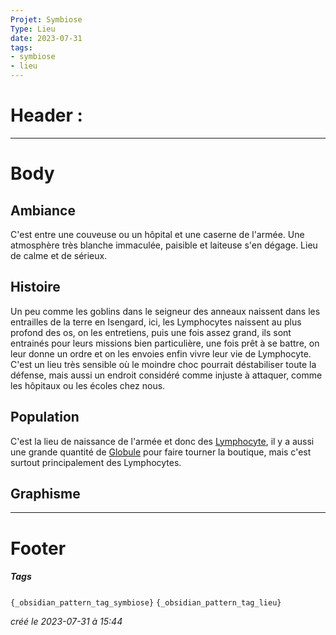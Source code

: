 ```yaml
---
Projet: Symbiose
Type: Lieu
date: 2023-07-31
tags:
- symbiose
- lieu
---
```

   
# Header :   
   
   
-------------------------------------------------------------------------------   
# Body   
   
## Ambiance   
   
C'est entre une couveuse ou un hôpital et une caserne de l'armée. Une atmosphère très blanche immaculée, paisible et laiteuse s'en dégage. Lieu de calme et de sérieux.   
   
## Histoire   
   
Un peu comme les goblins dans le seigneur des anneaux naissent dans les entrailles de la terre en Isengard, ici, les Lymphocytes naissent au plus profond des os, on les entretiens, puis une fois assez grand, ils sont entrainés pour leurs missions bien particulière, une fois prêt à se battre, on leur donne un ordre et on les envoies enfin vivre leur vie de Lymphocyte.  C'est un lieu très sensible où le moindre choc pourrait déstabiliser toute la défense, mais aussi un endroit considéré comme injuste à attaquer, comme les hôpitaux ou les écoles chez nous.   
   
## Population   
   
C'est la lieu de naissance de l'armée et donc des [Lymphocyte](../../../../../Cr%C3%A9ations/Symbiose/GameDesign/Sc%C3%A9nario/Personnages/Lymphocyte.md), il y a aussi une grande quantité de [Globule](../../../../../Cr%C3%A9ations/Symbiose/GameDesign/Sc%C3%A9nario/Personnages/Globule.md) pour faire tourner la boutique, mais c'est surtout principalement des Lymphocytes.   
   
## Graphisme   
   
   
---------------------------------------------------------------------------   
# Footer   
   
##### Tags   
`{_obsidian_pattern_tag_symbiose}` `{_obsidian_pattern_tag_lieu}`   
   
*créé le 2023-07-31 à 15:44*